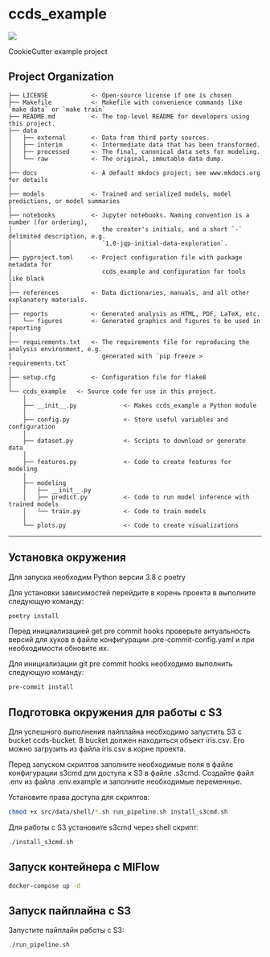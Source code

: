 # ccds_example

<a target="_blank" href="https://cookiecutter-data-science.drivendata.org/">
    <img src="https://img.shields.io/badge/CCDS-Project%20template-328F97?logo=cookiecutter" />
</a>

CookieCutter example project

## Project Organization

```
├── LICENSE            <- Open-source license if one is chosen
├── Makefile           <- Makefile with convenience commands like `make data` or `make train`
├── README.md          <- The top-level README for developers using this project.
├── data
│   ├── external       <- Data from third party sources.
│   ├── interim        <- Intermediate data that has been transformed.
│   ├── processed      <- The final, canonical data sets for modeling.
│   └── raw            <- The original, immutable data dump.
│
├── docs               <- A default mkdocs project; see www.mkdocs.org for details
│
├── models             <- Trained and serialized models, model predictions, or model summaries
│
├── notebooks          <- Jupyter notebooks. Naming convention is a number (for ordering),
│                         the creator's initials, and a short `-` delimited description, e.g.
│                         `1.0-jqp-initial-data-exploration`.
│
├── pyproject.toml     <- Project configuration file with package metadata for 
│                         ccds_example and configuration for tools like black
│
├── references         <- Data dictionaries, manuals, and all other explanatory materials.
│
├── reports            <- Generated analysis as HTML, PDF, LaTeX, etc.
│   └── figures        <- Generated graphics and figures to be used in reporting
│
├── requirements.txt   <- The requirements file for reproducing the analysis environment, e.g.
│                         generated with `pip freeze > requirements.txt`
│
├── setup.cfg          <- Configuration file for flake8
│
└── ccds_example   <- Source code for use in this project.
    │
    ├── __init__.py             <- Makes ccds_example a Python module
    │
    ├── config.py               <- Store useful variables and configuration
    │
    ├── dataset.py              <- Scripts to download or generate data
    │
    ├── features.py             <- Code to create features for modeling
    │
    ├── modeling                
    │   ├── __init__.py 
    │   ├── predict.py          <- Code to run model inference with trained models          
    │   └── train.py            <- Code to train models
    │
    └── plots.py                <- Code to create visualizations
```

--------

## Установка окружения

Для запуска необходим Python версии 3.8 с poetry

Для установки зависимостей перейдите в корень проекта в выполните следующую команду:

```bash
poetry install
```

Перед инициализацией get pre commit hooks проверьте актуальность версий для хуков в файле конфигурации .pre-commit-config.yaml и при необходимости обновите их.

Для инициализации git pre commit hooks необходимо выполнить следующую команду:
```bash
pre-commit install
```

## Подготовка окружения для работы с S3

Для успешного выполнения пайплайна необходимо запустить S3 с bucket ccds-bucket. В bucket должен находиться объект iris.csv. Его можно загрузить из файла iris.csv в корне проекта.

Перед запуском скриптов заполните необходимые поля в файле конфигурации s3cmd для доступа к S3 в файле .s3cmd. Создайте файл .env из файла .env.example и заполните необходимые переменные.

Установите права доступа для скриптов:
```bash
chmod +x src/data/shell/*.sh run_pipeline.sh install_s3cmd.sh
```

Для работы с S3 установите s3cmd через shell скрипт:
```bash
./install_s3cmd.sh
```

## Запуск контейнера с MlFlow

```bash
docker-compose up -d
```

## Запуск пайплайна с S3

Запустите пайплайн работы с S3:
```bash
./run_pipeline.sh
```

